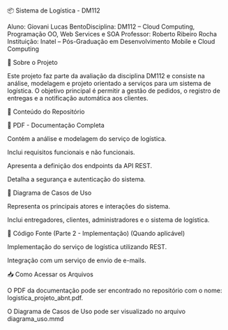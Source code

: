 📦 Sistema de Logística - DM112

Aluno: Giovani Lucas BentoDisciplina: DM112 – Cloud Computing, Programação OO, Web Services e SOA
    Professor: Roberto Ribeiro Rocha
Instituição: Inatel – Pós-Graduação em Desenvolvimento Mobile e Cloud Computing

📖 Sobre o Projeto

Este projeto faz parte da avaliação da disciplina DM112 e consiste na análise, modelagem e projeto orientado a serviços para um sistema de logística. O objetivo principal é permitir a gestão de pedidos, o registro de entregas e a notificação automática aos clientes.

📂 Conteúdo do Repositório

🔹 PDF - Documentação Completa

Contém a análise e modelagem do serviço de logística.

Inclui requisitos funcionais e não funcionais.

Apresenta a definição dos endpoints da API REST.

Detalha a segurança e autenticação do sistema.

🔹 Diagrama de Casos de Uso

Representa os principais atores e interações do sistema.

Inclui entregadores, clientes, administradores e o sistema de logística.

🔹 Código Fonte (Parte 2 - Implementação) (Quando aplicável)

Implementação do serviço de logística utilizando REST.

Integração com um serviço de envio de e-mails.

📥 Como Acessar os Arquivos

O PDF da documentação pode ser encontrado no repositório com o nome: logistica_projeto_abnt.pdf.

O Diagrama de Casos de Uso pode ser visualizado no arquivo diagrama_uso.mmd
